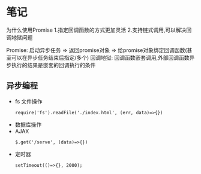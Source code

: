 # 笔记

为什么使用Promise
1.指定回调函数的方式更加灵活
2.支持链式调用,可以解决回调地狱问题

Promise: 启动异步任务 => 返回promise对象 => 给promise对象绑定回调函数(甚至可以在异步任务结束后指定/多个)
回调地狱: 回调函数嵌套调用,外部回调函数异步执行的结果是嵌套的回调执行的条件

## 异步编程
* fs 文件操作
  ```
  require('fs').readFile('./index.html', (err, data)=>{})
  ```
* 数据库操作
* AJAX
  ```
  $.get('/serve', (data)=>{})
  ```
* 定时器
  ```
  setTimeout(()=>{}, 2000);
  ```